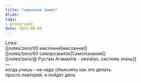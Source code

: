 ```yaml
---
title: "навчання інших"
Alias: 
tags:
- green/seed
date: 2023-08-04
---
```

Links:  
[[notes/zero/00 мислення|мислення]]  
[[notes/zero/00 саморозвиток|Самопізнання]]  
[[notes/zero/@ Рустам Агамаліїв - obsidian, системи знань]]  
—  
когда учишь - не надо объяснять как это делать  
просто повторяй. и пойдет дело

